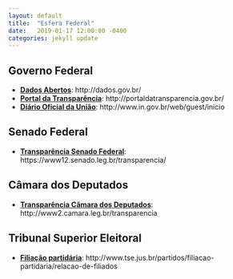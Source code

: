 ```yaml
---
layout: default
title:  "Esfera Federal"
date:   2019-01-17 12:00:00 -0400
categories: jekyll update
---
```


<section>

<h2>Governo Federal</h2>
<ul>
<li><b><a href="http://dados.gov.br/">Dados Abertos</a></b>: http://dados.gov.br/</li>
<li><b><a href="http://portaldatransparencia.gov.br/">Portal da Transparência</a></b>: http://portaldatransparencia.gov.br/</li>
<li><b><a href="http://www.in.gov.br/web/guest/inicio">Diário Oficial da União</a></b>: http://www.in.gov.br/web/guest/inicio</li>
</ul>

<h2>Senado Federal</h2>
<ul>
<li><b><a href="https://www12.senado.leg.br/transparencia/">Transparência Senado Federal</a></b>: https://www12.senado.leg.br/transparencia/</li>
</ul>

<h2>Câmara dos Deputados</h2>
<ul>
<li><b><a href="http://www2.camara.leg.br/transparencia">Transparência Câmara dos Deputados</a></b>: http://www2.camara.leg.br/transparencia</li>
</ul>

<h2>Tribunal Superior Eleitoral</h2>
<ul>
<li><b><a href="http://www.tse.jus.br/partidos/filiacao-partidaria/relacao-de-filiados">Filiação partidária</a></b>: http://www.tse.jus.br/partidos/filiacao-partidaria/relacao-de-filiados</li>
</ul>

</section>
